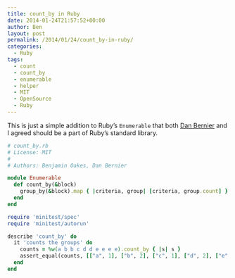 ```yaml
---
title: count_by in Ruby
date: 2014-01-24T21:57:52+00:00
author: Ben
layout: post
permalink: /2014/01/24/count_by-in-ruby/
categories:
  - Ruby
tags:
  - count
  - count_by
  - enumerable
  - helper
  - MIT
  - OpenSource
  - Ruby
---
```

This is just a simple addition to Ruby&#8217;s `Enumerable` that both [Dan Bernier](http://invisibleblocks.com/) and I agreed should be a part of Ruby&#8217;s standard library.

```ruby
# count_by.rb
# License: MIT
#
# Authors: Benjamin Oakes, Dan Bernier

module Enumerable
  def count_by(&block)
    group_by(&block).map { |criteria, group| [criteria, group.count] }
  end
end

require 'minitest/spec'
require 'minitest/autorun'

describe 'count_by' do
  it 'counts the groups' do
    counts = %w(a b b c d d e e e e).count_by { |s| s }
    assert_equal(counts, [["a", 1], ["b", 2], ["c", 1], ["d", 2], ["e", 4]])
  end
end
```
